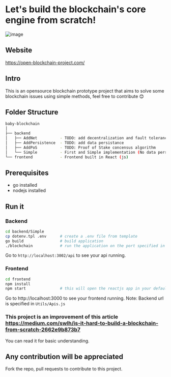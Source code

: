 # Let's build the blockchain's core engine from scratch!


![image](https://user-images.githubusercontent.com/74330893/152830124-38b35990-8839-474f-a5c8-eb4e0b687984.png)


## Website 

https://open-blockchain-project.com/ 

## Intro

This is an opensource blockchain prototype project that aims to solve some blockchain issues using simple methods, feel free to contribute 😊


## Folder Structure

```sh
baby-blockchain
│
├── backend
│   ├── AddNet          - TODO: add decentralization and fault tolerance
│   ├── AddPersistence  - TODO: add data persistance
│   ├── AddPoS          - TODO: Proof of Stake concensus algorithm
│   └── Simple          - First and Simple implementation (No data persistence: Data disapears after reload) built in Go
└── frontend            - Frontend built in React (js)
```


## Prerequisites

 - go installed
 - nodejs installed
 
## Run it

### Backend

```sh
cd backend/Simple
cp dotenv.tpl .env      # create a .env file from template
go build                # build application
./blockchain            # run the application on the port specified in .env (defaults to 3002 - may shut down any app running on that port)
```

Go to `http://localhost:3002/api` to see your api running.

### Frontend

```sh
cd frontend
npm install
npm start               # this will open the reactjs app in your default browser (localhost:3000 by default).
```

Go to http://localhost:3000 to see your frontend running.
Note: Backend url is specified in `Utils/Apis.js`

### This project is an improvement of this article https://medium.com/swlh/is-it-hard-to-build-a-blockchain-from-scratch-2662e9b873b7

You can read it for basic understanding.

## Any contribution will be appreciated

Fork the repo, pull requests to contribute to this project.
